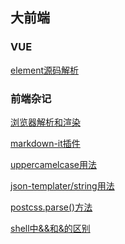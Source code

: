 ## 大前端

### VUE
[element源码解析](/ele-01/)

### 前端杂记
[浏览器解析和渲染](/zaji-06/)

[markdown-it插件](/zaji-05/)

[uppercamelcase用法](/zaji-04/)

[json-templater/string用法](/zaji-03/)

[postcss.parse()方法](/zaji-02/)

[shell中&&和&的区别](/zaji-01/)


<style>
    .theme-default-content.content__default p a {
        margin-left: 30px;
    }
</style>

